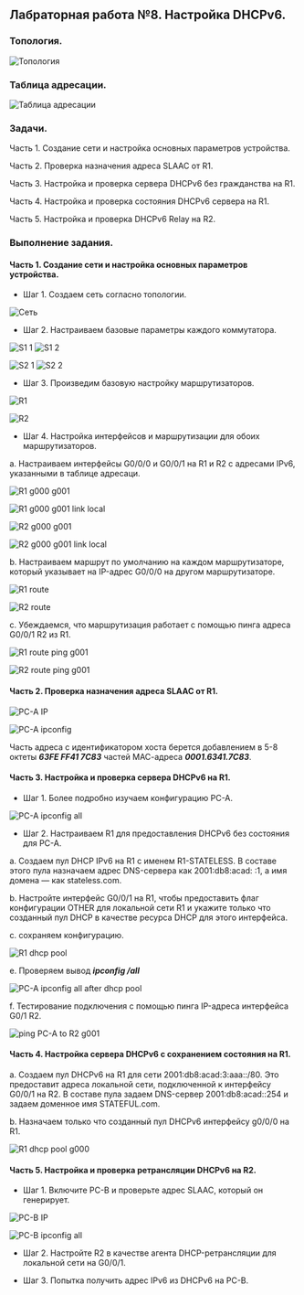 ## Лабраторная работа №8. Настройка DHCPv6.

### Топология.

![Топология](https://github.com/Shure0407/Network_engineer/assets/162669909/36c0ba8b-303e-483c-844c-34bbd89833ce)

### Таблица адресации.

![Таблица адресации](https://github.com/Shure0407/Network_engineer/assets/162669909/05003610-49de-4f94-9240-6f883bdbc910)

### Задачи.

Часть 1. Создание сети и настройка основных параметров устройства.

Часть 2. Проверка назначения адреса SLAAC от R1.

Часть 3. Настройка и проверка сервера DHCPv6 без гражданства на R1.

Часть 4. Настройка и проверка состояния DHCPv6 сервера на R1.

Часть 5. Настройка и проверка DHCPv6 Relay на R2.


### Выполнение задания.

#### Часть 1. Создание сети и настройка основных параметров устройства.

- Шаг 1. Создаем сеть согласно топологии.

![Сеть](https://github.com/Shure0407/Network_engineer/assets/162669909/93e7861e-ac49-4a2a-a552-39bc8d623553)

- Шаг 2. Настраиваем базовые параметры каждого коммутатора. 

![S1 1](https://github.com/Shure0407/Network_engineer/assets/162669909/56e30437-9e07-4ef6-82e6-69564b34eed4)
![S1 2](https://github.com/Shure0407/Network_engineer/assets/162669909/94421ff3-a112-4c4e-8402-02c37438a8bc)

![S2 1](https://github.com/Shure0407/Network_engineer/assets/162669909/1e123e3f-9006-47ba-b779-53f7514982a0)
![S2 2](https://github.com/Shure0407/Network_engineer/assets/162669909/df400d4a-e194-472c-9965-44907714bced)

- Шаг 3. Произведим базовую настройку маршрутизаторов.

![R1](https://github.com/Shure0407/Network_engineer/assets/162669909/25e022b9-de97-4949-aee7-2388d23b8d0a)

![R2](https://github.com/Shure0407/Network_engineer/assets/162669909/4ce7939c-6ebe-424c-9245-88c6c8563f84)

- Шаг 4. Настройка интерфейсов и маршрутизации для обоих маршрутизаторов.

a. Настраиваем интерфейсы G0/0/0 и G0/0/1 на R1 и R2 с адресами IPv6, указанными в таблице адресаци.

![R1 g000 g001](https://github.com/Shure0407/Network_engineer/assets/162669909/c8e8cfb0-016f-464a-81bc-ae0d6cd308e9)

![R1 g000 g001 link local](https://github.com/Shure0407/Network_engineer/assets/162669909/9163ee29-f78f-45a0-ab3e-ba11209fe23a)

![R2 g000 g001](https://github.com/Shure0407/Network_engineer/assets/162669909/90adf97b-b1e4-423c-9f5c-512a709bd0bb)

![R2 g000 g001 link local](https://github.com/Shure0407/Network_engineer/assets/162669909/ad0b4f71-d8a9-4bf8-a16b-5e2c53967d51)

b. Настраиваем маршрут по умолчанию на каждом маршрутизаторе, который указывает на IP-адрес G0/0/0 на другом маршрутизаторе.

![R1 route](https://github.com/Shure0407/Network_engineer/assets/162669909/6dd7d371-e0c2-4741-ae7e-e0f5db5d00a4)

![R2 route](https://github.com/Shure0407/Network_engineer/assets/162669909/d49e1f97-d178-4697-a0aa-ed186702d235)

с. Убеждаемся, что маршрутизация работает с помощью пинга адреса G0/0/1 R2 из R1.

![R1 route ping g001](https://github.com/Shure0407/Network_engineer/assets/162669909/08217570-a3b9-4c43-86f6-21c15a2622af)

![R2 route ping g001](https://github.com/Shure0407/Network_engineer/assets/162669909/03acbb98-8ca3-48a0-ae6b-b4e7878bcd4c)

#### Часть 2. Проверка назначения адреса SLAAC от R1.

![PC-A IP](https://github.com/Shure0407/Network_engineer/assets/162669909/dab148c4-2257-4b48-bd55-eb014db2677a)

![PC-A ipconfig](https://github.com/Shure0407/Network_engineer/assets/162669909/8e5a7d18-b65e-427c-89dd-8152bb85a463)

Часть адреса с идентификатором хоста берется добавлением в 5-8 октеты ***63FE FF41 7C83*** частей МАС-адреса ***0001.6341.7C83***.


#### Часть 3. Настройка и проверка сервера DHCPv6 на R1.

- Шаг 1. Более подробно изучаем конфигурацию PC-A.

![PC-A ipconfig all](https://github.com/Shure0407/Network_engineer/assets/162669909/96b0faca-56a7-4409-b7f7-9c6036803801)

- Шаг 2. Настраиваем R1 для предоставления DHCPv6 без состояния для PC-A.

a. Создаем пул DHCP IPv6 на R1 с именем R1-STATELESS. В составе этого пула назначаем адрес DNS-сервера как 2001:db8:acad: :1, а имя домена — как stateless.com.

b. Настройте интерфейс G0/0/1 на R1, чтобы предоставить флаг конфигурации OTHER для локальной сети R1 и укажите только что созданный пул DHCP в качестве ресурса DHCP для этого интерфейса.

c. сохраняем конфигурацию.

![R1 dhcp pool ](https://github.com/Shure0407/Network_engineer/assets/162669909/2257111c-620d-4eea-9488-d75a8fc8464d)

e. Проверяем вывод ***ipconfig /all***

![PC-A ipconfig all after dhcp pool](https://github.com/Shure0407/Network_engineer/assets/162669909/9dc5061f-8b0f-44ee-b090-a74c077aba09)

f. Тестирование подключения с помощью пинга IP-адреса интерфейса G0/1 R2.

![ping PC-A to R2 g001](https://github.com/Shure0407/Network_engineer/assets/162669909/c0e85652-44e2-4e63-b42f-6b8817162408)

#### Часть 4. Настройка сервера DHCPv6 с сохранением состояния на R1.

a. Создаем пул DHCPv6 на R1 для сети 2001:db8:acad:3:aaa::/80. Это предоставит адреса локальной сети, подключенной к интерфейсу G0/0/1 на R2. 
В составе пула задаем DNS-сервер 2001:db8:acad::254 и задаем доменное имя STATEFUL.com.

b. Назначаем только что созданный пул DHCPv6 интерфейсу g0/0/0 на R1.

![R1 dhcp pool  g000](https://github.com/Shure0407/Network_engineer/assets/162669909/81434b5b-34cb-45e7-9839-c1cd348df2c5)

#### Часть 5. Настройка и проверка ретрансляции DHCPv6 на R2.


- Шаг 1. Включите PC-B и проверьте адрес SLAAC, который он генерирует.

![PC-B IP](https://github.com/Shure0407/Network_engineer/assets/162669909/a2b9e05b-88df-41f9-82c7-b1eeeac7a7b5)

![PC-B ipconfig all](https://github.com/Shure0407/Network_engineer/assets/162669909/47b60ba6-e78d-4eb1-a1ec-e30bea4ac26b)

- Шаг 2. Настройте R2 в качестве агента DHCP-ретрансляции для локальной сети на G0/0/1.


- Шаг 3. Попытка получить адрес IPv6 из DHCPv6 на PC-B.








